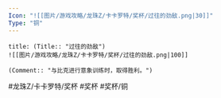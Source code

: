 ```yaml
---
Icon: "![[图片/游戏攻略/龙珠Z/卡卡罗特/奖杯/过往的劲敌.png|30]]"
Type: "铜"
---
```

```ad-common-bronze-trophy
title: (Title:: "过往的劲敌")
![[图片/游戏攻略/龙珠Z/卡卡罗特/奖杯/过往的劲敌.png|100]]

(Comment:: "与比克进行意象训练时，取得胜利。")
```

#龙珠Z/卡卡罗特/奖杯 #奖杯 #奖杯/铜
